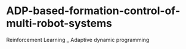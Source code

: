 # ADP-based-formation-control-of-multi-robot-systems
Reinforcement Learning _ Adaptive dynamic programming
